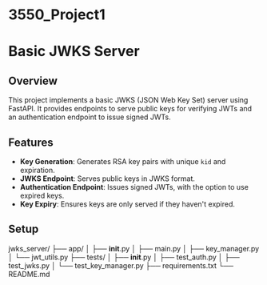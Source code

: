 # 3550_Project1

# Basic JWKS Server

## Overview

This project implements a basic JWKS (JSON Web Key Set) server using FastAPI. It provides endpoints to serve public keys for verifying JWTs and an authentication endpoint to issue signed JWTs.

## Features

- **Key Generation**: Generates RSA key pairs with unique `kid` and expiration.
- **JWKS Endpoint**: Serves public keys in JWKS format.
- **Authentication Endpoint**: Issues signed JWTs, with the option to use expired keys.
- **Key Expiry**: Ensures keys are only served if they haven't expired.

## Setup

jwks_server/
├── app/
│   ├── __init__.py
│   ├── main.py
│   ├── key_manager.py
│   └── jwt_utils.py
├── tests/
│   ├── __init__.py
│   ├── test_auth.py
│   ├── test_jwks.py
│   └── test_key_manager.py
├── requirements.txt
└── README.md

